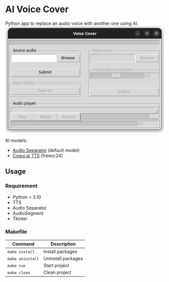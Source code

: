 # AI Voice Cover

Python app to replace an audio voice with another one using AI.
![App screenshot](.assets/app.png)

AI models:
- [Audio Separator](https://github.com/nomadkaraoke/python-audio-separator) (default model)
- [Coqui.ai TTS](https://github.com/coqui-ai/TTS) (freevc24)

## Usage
### Requirement

- Python > 3.10
- TTS
- Audio Separator
- AudioSegment
- Tkinter

### Makefile

| Command          | Description        |
|------------------|--------------------|
| `make install`   | Install packages   |
| `make uninstall` | Uninstall packages |
| `make run`       | Start project      |
| `make clean`     | Clean project      |